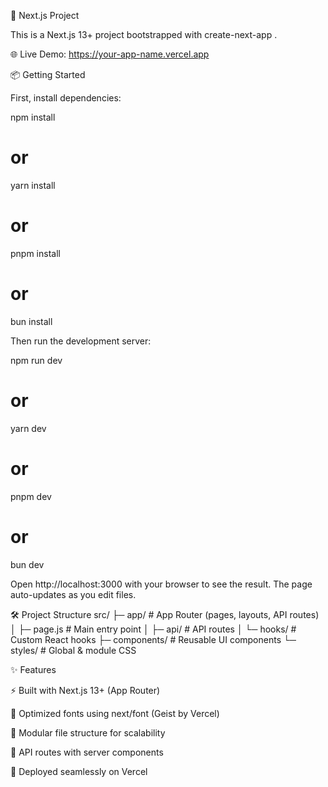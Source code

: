 🚀 Next.js Project

This is a Next.js 13+ project bootstrapped with create-next-app
.

🌐 Live Demo: https://your-app-name.vercel.app

📦 Getting Started

First, install dependencies:

npm install
# or
yarn install
# or
pnpm install
# or
bun install


Then run the development server:

npm run dev
# or
yarn dev
# or
pnpm dev
# or
bun dev


Open http://localhost:3000
 with your browser to see the result.
The page auto-updates as you edit files.

🛠 Project Structure
src/
 ├─ app/              # App Router (pages, layouts, API routes)
 │   ├─ page.js       # Main entry point
 │   ├─ api/          # API routes
 │   └─ hooks/        # Custom React hooks
 ├─ components/       # Reusable UI components
 └─ styles/           # Global & module CSS

✨ Features

⚡ Built with Next.js
 13+ (App Router)

🎨 Optimized fonts using next/font (Geist by Vercel)

📂 Modular file structure for scalability

🔧 API routes with server components

🚀 Deployed seamlessly on Vercel